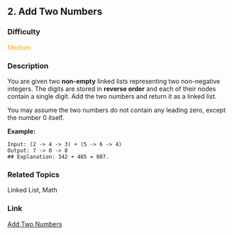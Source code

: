 ## 2. Add Two Numbers
### Difficulty

 <font color=orange>Medium</font>

### Description

You are given two **non-empty** linked lists representing two non-negative
integers. The digits are stored in **reverse order** and each of their nodes
contain a single digit. Add the two numbers and return it as a linked list.

You may assume the two numbers do not contain any leading zero, except the
number 0 itself.

**Example:**
            Input: (2 -> 4 -> 3) + (5 -> 6 -> 4)    Output: 7 -> 0 -> 8    ## Explanation: 342 + 465 = 807.    


### Related Topics

Linked List, Math


### Link
[Add Two Numbers](https://leetcode.com/problems/add-two-numbers)
